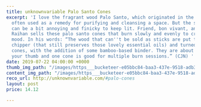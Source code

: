 ```yaml
---
title: unknownvariable Palo Santo Cones
excerpt: 'I love the fragrant wood Palo Santo, which originated in the Andes and is
  often used as a remedy for purifying and cleansing a space. But the sticks themselves
  can be a bit annoying and finicky to keep lit. Friend, bon vivant, and WITI reader
  Raihan sells these palo santo cones that burn slowly and evenly to create a nice
  mood. In his words: “The wood that can''t be sold as sticks are put through a slow
  chipper (that still preserves those lovely essential oils) and turned into these
  cones, with the addition of some bamboo-based binder. They are about the size of
  your thumb and one cone is good for multiple burn sessions.” (CJN) '
date: 2019-07-22 04:00:00 +0000
thumb_img_path: "/images/https___bucketeer-e05bbc84-baa3-437e-9518-adb32be77984.s3.amazonaws.com_public_images_7d0b58c2-9af2-4da1-92ad-31f1f0541f01_1500x1500.jpg"
content_img_path: "/images/https___bucketeer-e05bbc84-baa3-437e-9518-adb32be77984.s3.amazonaws.com_public_images_7d0b58c2-9af2-4da1-92ad-31f1f0541f01_1500x1500.jpg"
reco_url: http://unknownvariable.com/#palo-cones
layout: post
price: 14.12

---
```

